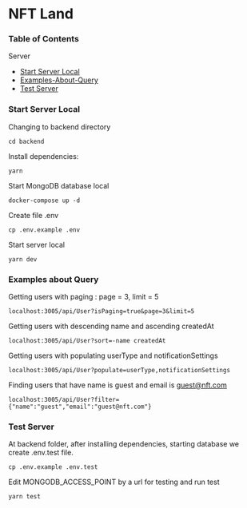  # NFT Land

### Table of Contents 
 Server
 
- [Start Server Local](./README.md#start-server-local)
- [Examples-About-Query](./README.md#examples-about-query)
- [Test Server](./README.md#test-server)

### Start Server Local

Changing to backend directory
```
cd backend
```
Install dependencies:
```
yarn
```
Start MongoDB database local
```
docker-compose up -d
```
Create file .env
```
cp .env.example .env
```
Start server local
```
yarn dev
```

### Examples about Query

Getting users with paging : page = 3, limit = 5
```
localhost:3005/api/User?isPaging=true&page=3&limit=5
```
Getting users with descending name and ascending createdAt
```
localhost:3005/api/User?sort=-name createdAt
```
Getting users with populating userType and notificationSettings
```
localhost:3005/api/User?populate=userType,notificationSettings
```
Finding users that have name is guest and email is guest@nft.com
```
localhost:3005/api/User?filter={"name":"guest","email":"guest@nft.com"}
```

 ###  Test Server
 
At backend folder, after installing dependencies, starting database 
we create .env.test file. 
```
cp .env.example .env.test
```
Edit MONGODB_ACCESS_POINT by a url for testing and run test
```
yarn test
```
